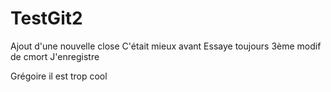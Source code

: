 # TestGit2
Ajout d'une nouvelle close
C'était mieux avant
Essaye toujours
3ème modif de cmort
J'enregistre

Grégoire il est trop cool